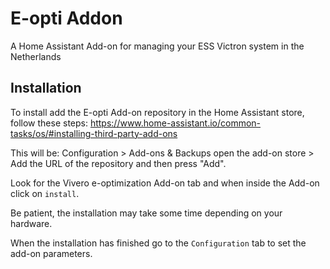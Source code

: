# E-opti Addon

A Home Assistant Add-on for managing your ESS Victron system in the Netherlands

## Installation

To install add the E-opti Add-on repository in the Home Assistant store, follow these steps: https://www.home-assistant.io/common-tasks/os/#installing-third-party-add-ons

This will be: Configuration > Add-ons & Backups open the add-on store > Add the URL of the repository and then press "Add".

Look for the Vivero e-optimization Add-on tab and when inside the Add-on click on `install`.

Be patient, the installation may take some time depending on your hardware.

When the installation has finished go to the `Configuration` tab to set the add-on parameters.
